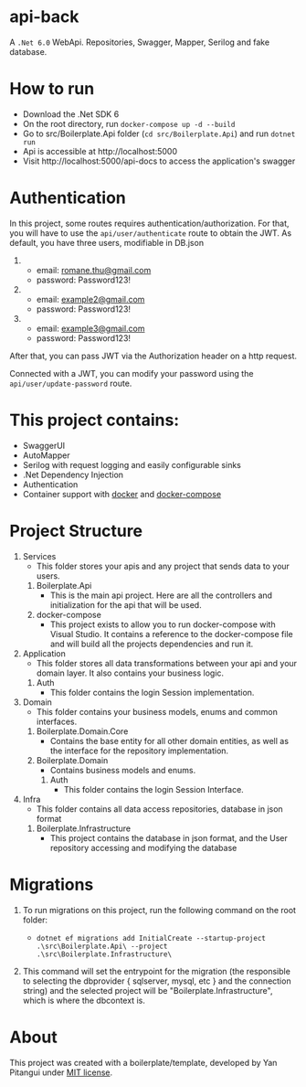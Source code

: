 # api-back

A ``.Net 6.0`` WebApi. Repositories, Swagger, Mapper, Serilog and fake database.

# How to run
- Download the .Net SDK 6
- On the root directory, run ``docker-compose up -d --build``
- Go to src/Boilerplate.Api folder (``cd src/Boilerplate.Api``) and run ``dotnet run``
- Api is accessible at http://localhost:5000
- Visit http://localhost:5000/api-docs to access the application's swagger

# Authentication
In this project, some routes requires authentication/authorization. For that, you will have to use the ``api/user/authenticate`` route to obtain the JWT.
As default, you have three users, modifiable in DB.json

1. 
	- email: romane.thu@gmail.com
	- password: Password123!

2. 
	- email: example2@gmail.com
	- password: Password123!

3. 
	- email: example3@gmail.com
	- password: Password123!

After that, you can pass JWT via the Authorization header on a http request.

Connected with a JWT, you can modify your password using the ``api/user/update-password`` route.

# This project contains:
- SwaggerUI
- AutoMapper
- Serilog with request logging and easily configurable sinks
- .Net Dependency Injection
- Authentication
- Container support with [docker](src/Boilerplate.Api/dockerfile) and [docker-compose](docker-compose.yml)

# Project Structure
1. Services
	- This folder stores your apis and any project that sends data to your users.
	1. Boilerplate.Api
		- This is the main api project. Here are all the controllers and initialization for the api that will be used.
	2. docker-compose
		- This project exists to allow you to run docker-compose with Visual Studio. It contains a reference to the docker-compose file and will build all the projects dependencies and run it.
2. Application
	-  This folder stores all data transformations between your api and your domain layer. It also contains your business logic.
	1. Auth
		- This folder contains the login Session implementation.
3. Domain
	- This folder contains your business models, enums and common interfaces.
	1. Boilerplate.Domain.Core
		- Contains the base entity for all other domain entities, as well as the interface for the repository implementation.
	2. Boilerplate.Domain
		- Contains business models and enums.
		1. Auth
			- This folder contains the login Session Interface.
4. Infra
	- This folder contains all data access repositories, database in json format
	1. Boilerplate.Infrastructure
		- This project contains the database in json format, and the User repository accessing and modifying the database

# Migrations
1. To run migrations on this project, run the following command on the root folder: 
	- ``dotnet ef migrations add InitialCreate --startup-project .\src\Boilerplate.Api\ --project .\src\Boilerplate.Infrastructure\``

2. This command will set the entrypoint for the migration (the responsible to selecting the dbprovider { sqlserver, mysql, etc } and the connection string) and the selected project will be "Boilerplate.Infrastructure", which is where the dbcontext is.

# About
This project was created with a boilerplate/template, developed by Yan Pitangui under [MIT license](LICENSE).
